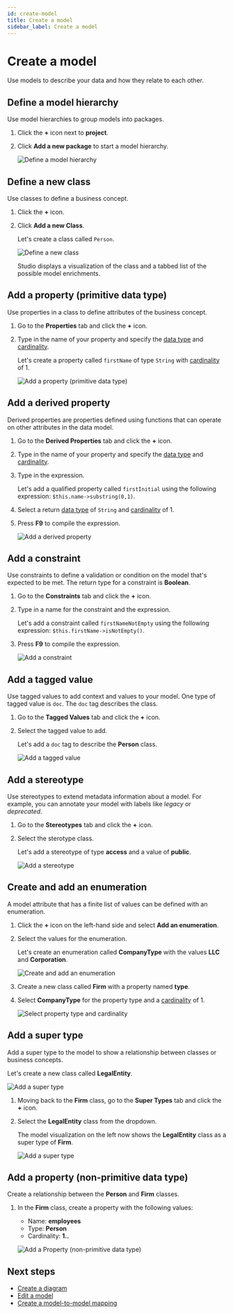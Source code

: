 ```yaml
---
id: create-model
title: Create a model
sidebar_label: Create a model
---
```


# Create a model

Use models to describe your data and how they relate to each other.

## Define a model hierarchy

Use model hierarchies to group models into packages.

1. Click the **+** icon next to **project**.
2. Click **Add a new package** to start a model hierarchy.

    ![Define a model hierarchy](images/define-model-hierarchy.jpg)

## Define a new class

Use classes to define a business concept.

1. Click the **+** icon.
2. Click **Add a new Class**.

    Let's create a class called `Person`.  

    ![Define a new class](images/define-new-class.JPG)

    Studio displays a visualization of the class and a tabbed list of the possible model enrichments.

## Add a property (primitive data type)

Use properties in a class to define attributes of the business concept.

1. Go to the **Properties** tab and click the **+** icon.
2. Type in the name of your property and specify the [data type](legend-language.md#primitive-types) and [cardinality](legend-language.md#class).

    Let's create a property called `firstName` of type `String` with [cardinality](legend-language.md#class) of 1.  

    ![Add a property (primitive data type)](images/add-property-primitive.JPG)

## Add a derived property

Derived properties are properties defined using functions that can operate on other attributes in the data model.

1. Go to the **Derived Properties** tab and click the **+** icon.
2. Type in the name of your property and specify the [data type](legend-language.md#primitive-types) and [cardinality](legend-language.md#class).
3. Type in the expression.

    Let's add a qualified property called `firstInitial` using the following expression: `$this.name->substring(0,1)`.

4. Select a return [data type](legend-language.md#primitive-types) of `String` and [cardinality](legend-language.md#class) of 1.
5. Press **F9** to compile the expression.

    ![Add a derived property](images/add-derived-property.JPG)

## Add a constraint

Use constraints to define a validation or condition on the model that's expected to be met. The return type for a constraint is **Boolean**.  

1. Go to the **Constraints** tab and click the **+** icon.
2. Type in a name for the constraint and the expression.  

    Let's add a constraint called `firstNameNotEmpty` using the following expression: `$this.firstName->isNotEmpty()`.

3. Press **F9** to compile the expression.

    ![Add a constraint](images/add-constraint.JPG)

## Add a tagged value

Use tagged values to add context and values to your model. One type of tagged value is `doc`. The `doc` tag describes the class.

1. Go to the **Tagged Values** tab and click the **+** icon.

2. Select the tagged value to add.

    Let's add a `doc` tag to describe the **Person** class.

    ![Add a tagged value](images/add-tagged-value.JPG)

## Add a stereotype

Use stereotypes to extend metadata information about a model. For example, you can annotate your model with labels like *legacy* or *deprecated*.

1. Go to the **Stereotypes** tab and click the **+** icon.  
2. Select the sterotype class.

    Let's add a stereotype of type **access** and a value of **public**.

    ![Add a stereotype](images/add-stereotype.JPG)

## Create and add an enumeration

A model attribute that has a finite list of values can be defined with an enumeration.

1. Click the **+** icon on the left-hand side and select **Add an enumeration**.
2. Select the values for the enumeration.

    Let's create an enumeration called **CompanyType** with the values **LLC** and **Corporation**.

    ![Create and add an enumeration](images/create-and-add-enumeration.JPG)

3. Create a new class called **Firm** with a property named **type**.
4. Select **CompanyType** for the property type and a [cardinality](legend-language.md#class) of 1.

    ![Select property type and cardinality](images/select-property-type-cardinality.JPG)

## Add a super type

Add a super type to the model to show a relationship between classes or business concepts.

Let's create a new class called **LegalEntity**.  

![Add a super type](images/add-super-type.JPG)

1. Moving back to the **Firm** class, go to the **Super Types** tab and click the **+** icon.
2. Select the **LegalEntity** class from the dropdown.

    The model visualization on the left now shows the **LegalEntity** class as a super type of **Firm**.

    ![Add a super type](images/add-super-type-2.JPG)

## Add a property (non-primitive data type)

Create a relationship between the **Person** and **Firm** classes.

1. In the **Firm** class, create a property with the following values:
    - Name: **employees**
    - Type: **Person**
    - Cardinality: **1..**

    ![Add a Property (non-primitive data type)](images/add-property-non-primitive.JPG)

## Next steps

- [Create a diagram](create-diagram.md)
- [Edit a model](edit-model.md)
- [Create a model-to-model mapping](create-model-to-model-mapping.md)
